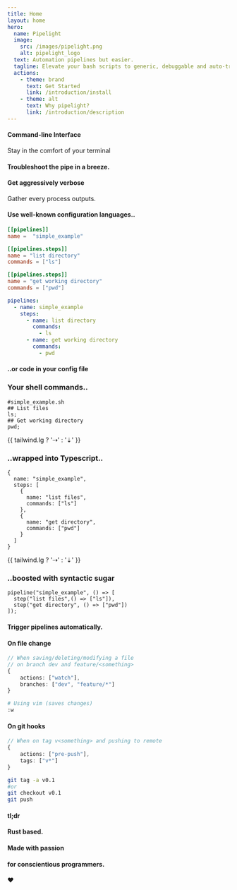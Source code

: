 ```yaml
---
title: Home
layout: home
hero:
  name: Pipelight
  image:
    src: /images/pipelight.png
    alt: pipelight_logo
  text: Automation pipelines but easier.
  tagline: Elevate your bash scripts to generic, debuggable and auto-triggered pipelines.
  actions:
    - theme: brand
      text: Get Started
      link: /introduction/install
    - theme: alt
      text: Why pipelight?
      link: /introduction/description
---
```


<script setup lang="ts">
import Features from "@components/Features.vue";
import Example from "@components/Example.vue";
import Sheet from "@components/Sheet.vue";
import DemoLogs from "@demos/DemoLogs.vue";
import DemoLogsVVV from "@demos/DemoLogsVVV.vue";

import { tailwind } from "@utils/breakpoints.ts";

</script>

<div class="landing">

<Sheet>
<Example>
<h4 class="lg"> 
Command-line Interface
</h4>
<p>
Stay in the comfort of your terminal
</p>
</Example>
<Example>
<DemoLogs/>
</Example>
</Sheet>

<Sheet>
<Example>
<h4 class="xl gradient">
<span>
Troubleshoot the pipe in a breeze.
</span>
</h4>
</Example>
</Sheet>

<Sheet>
<Example>
<h4 class="lg"> 
Get aggressively verbose
</h4>
<p>
Gather every process outputs.
</p>
</Example>
</Sheet>

<Sheet>
<Example>
<DemoLogsVVV/>
</Example>
</Sheet>

<Sheet>
<Example>
<h4 class="xl gradient"> 
<span>
Use well-known configuration languages..
</span>
</h4>
</Example>
</Sheet>

<Sheet>
<Example>

```toml
[[pipelines]]
name =  "simple_example"

[[pipelines.steps]]
name = "list directory"
commands = ["ls"]

[[pipelines.steps]]
name = "get working directory"
commands = ["pwd"]
```

</Example>

<Example>

```yml
pipelines:
  - name: simple_example
    steps:
      - name: list directory
        commands:
          - ls
      - name: get working directory
        commands:
          - pwd
```

</Example>
</Sheet>

<Sheet>
<Example>
<h4 class="xl gradient">
<span>
..or code in your config file
</span>
</h4>
</Example>
</Sheet>

<Sheet>
<Example>
<h3> 
Your shell commands..
</h3>

```sh{3,5}
#simple_example.sh
## List files
ls;
## Get working directory
pwd;

```

</Example>

<p class="xl">{{ tailwind.lg ? '⇢' : '⇣' }}</p>

<Example>
<h3> 
..wrapped into Typescript..
</h3>

```ts{6,10}
{
  name: "simple_example",
  steps: [
    {
      name: "list files",
      commands: ["ls"]
    },
    {
      name: "get directory",
      commands: ["pwd"]
    }
  ]
}
```

</Example>

<p class="xl">{{ tailwind.lg ? '⇢' : '⇣' }}</p>

<Example>
<h3> 
..boosted with syntactic sugar
</h3>

```ts{2,3}
pipeline("simple_example", () => [
  step("list files",() => ["ls"]),
  step("get directory", () => ["pwd"])
]);
```

</Example>
</Sheet>

<Sheet>
<Example>
<h4 class="xl gradient">
<span>
Trigger pipelines automatically.
</span>
</h4>

</Example>
</Sheet>

<Sheet>
<Example>
<h4 class="lg"> 
On file change
</h4>

```ts
// When saving/deleting/modifying a file
// on branch dev and feature/<something>
{
    actions: ["watch"],
    branches: ["dev", "feature/*"]
}
```

```sh
# Using vim (saves changes)
:w

```

</Example>

<Example>
<h4 class="lg"> 
On git hooks
</h4>

```ts
// When on tag v<something> and pushing to remote
{
    actions: ["pre-push"],
    tags: ["v*"]
}
```

```sh
git tag -a v0.1
#or
git checkout v0.1
git push
```

</Example>
</Sheet>

<Sheet>
<Example>
<h4 class="xl gradient">
<span>
tl;dr
</span>
</h4>
</Example>
</Sheet>

<Sheet>
<Example>
<Features />
</Example>
</Sheet>

<Sheet>
<Example>
<h4> 
Rust based.
</h4>
<h4> 
Made with passion
</h4>
<h4> 
for conscientious programmers.
</h4>
<h4> 
♥️
</h4>
</Example>
</Sheet>

</div>
